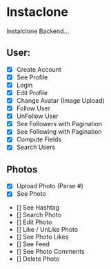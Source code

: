 # Instaclone

Instalclone Backend...

## User:

- [x] Create Account
- [x] See Profile
- [x] Login
- [x] Edit Profile
- [x] Change Avatar (Image Upload)
- [x] Follow User
- [x] UnFollow User
- [x] See Followers with Pagination
- [x] See Following with Pagination
- [x] Compute Fields
- [x] Search Users

## Photos

- [x] Upload Photo (Parse #)
- [x] See Photo
- [] See Hashtag
- [] Search Photo
- [] Edit Photo
- [] Like / UnLike Photo
- [] See Photo Likes
- [] See Feed
- [] See Photo Comments
- [] Delete Photo
